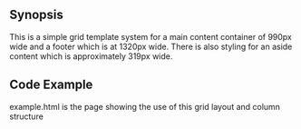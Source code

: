 ## Synopsis
This is a simple grid template system for a main content container of 990px wide 
and a footer which is at 1320px wide. There is also styling for an aside content
which is approximately 319px wide.

## Code Example
example.html is the page showing the use of this grid layout and column structure
